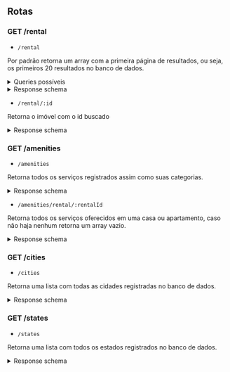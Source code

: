 ## Rotas

### **GET** /rental

- `/rental`

Por padrão retorna um array com a primeira página de resultados, ou seja, os primeiros 20 resultados no banco de dados.

<details>
  <summary>Queries possíveis</summary>

- `?page=<num>`

  Especifica qual página buscar

- `?bedrooms=<num>`

  Filtra imóveis por número de quartos. Um `<num>` maior ou igual à 4 retorna todos que tenham um número de quartos maior ou igual à `<num>`

- `?bathrooms=<num>`

  Filtra imóveis por número de banheiros. Um `<num>` maior ou igual à 4 retorna todos que tenham um número de banheiros maior ou igual à `<num>`

- `?parking=<num>`

  Filtra imóveis por número de vagas de estacionamento. Um `<num>` maior ou igual à 4 retorna todos que tenham um número de vagas de estacionamento maior ou igual à `<num>`

- `?hoa[min]=<num1>` & `?hoa[max]=<num2>`

  Filtra imóveis que tenham um valor de condomínio entre `<num1>` e `<num2>`

- `?rent[min]=<num1>` & `?rent[max]=<num2>`

  Filtra imóveis que tenham um valor de aluguel entre `<num1>` e `<num2>`

- `?area[min]=<num1>` & `?rent[max]=<num2>`

  Filtra imóveis que tenham uma área total entre `<num1>` e `<num2>`

- `?price[min]=<num1>` & `?price[max]=<num2>`

  Filtra imóveis que tenham um valor de condomínimo + aluguel entre `<num1>` e `<num2>`

- `?state=<id>` Ou `?state=<id>,<id>,<id>`

  Filtra imóveis que estejam em qualquer um dos estados específicados

- `?city=<id>` Ou `?city=<id>,<id>,<id>`

  Filtra imóveis que estejam em qualquer uma das cidades específicadas

- `?am=<id>` Ou `?am=<id>,<id>,<id>`

  Filtra imóveis que ofereçam todos os serviços específicados

</details>

<details>
  <summary>Response schema</summary>

```typescript
{
  page: number,
  pageTotal: number,
  rental: [
    {
      id: number,
      area: number,
      bedrooms: number,
      bathrooms: number,
      parking: number,
      floor: number,
      animal: boolean,
      furnished: boolean,
      hoa: number,
      rent: number,
      tax: number,
      fireInsurance: number,
      address: {
        id: number,
        latitude: number,
        longitude: number,
        neighborhood: string,
        zipcode: string,
        street: string,
        streetNumber: string,
        city: string,
        state: {
          long: string,
          short: string,
        }
      }
    },
    ...
  ]
}
```

</details>

- `/rental/:id`

Retorna o imóvel com o id buscado

<details>
  <summary>Response schema</summary>

```typescript
{
  id: number,
  area: number,
  bedrooms: number,
  bathrooms: number,
  parking: number,
  floor: number,
  animal: boolean,
  furnished: boolean,
  hoa: number,
  rent: number,
  tax: number,
  fireInsurance: number,
  address: {
    id: number,
    latitude: number,
    longitude: number,
    neighborhood: string,
    zipcode: string,
    street: string,
    streetNumber: string,
    city: string,
    state: {
      long: string,
      short: string,
    }
  }
}
```

</details>

### **GET** /amenities

- `/amenities`

Retorna todos os serviços registrados assim como suas categorias.

<details>
  <summary>Response schema</summary>

```typescript
[
  {
    id: number,
    name: string,
    category: string,
  },
  ...
]
```

</details>

- `/amenities/rental/:rentalId`

Retorna todos os serviços oferecidos em uma casa ou apartamento, caso não haja nenhum retorna um array vazio.

<details>
  <summary>Response schema</summary>

```typescript
{
  id: number,
  name: string,
  category: string,
}
```

</details>

### **GET** /cities

- `/cities`

Retorna uma lista com todas as cidades registradas no banco de dados.

<details>
  <summary>Response schema</summary>

```typescript
[
  {
    id: number,
    name: string,
    state: string,
  },
  ...
]
```

</details>

### **GET** /states

- `/states`

Retorna uma lista com todos os estados registrados no banco de dados.

<details>
  <summary>Response schema</summary>

```typescript
[
  {
    id: number,
    name: string,
    short: string,
  },
  ...
]
```

</details>
